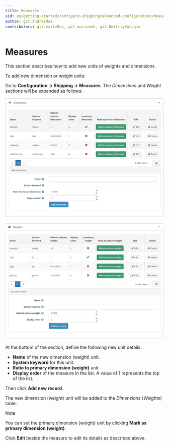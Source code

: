 ```yaml
---
title: Measures
uid: en/getting-started/configure-shipping/advanced-configuration/measures
author: git.AndreiMaz
contributors: git.exileDev, git.mariannk, git.DmitriyKulagin
---
```


# Measures

This section describes how to add new units of weights and dimensions.

To add new dimension or weight units:

Go to **Configuration → Shipping → Measures**. The *Dimensions* and *Weight* sections will be expanded as follows:

![dimensions](_static/measures/dimensions.png)

![weights](_static/measures/weights.png)

At the bottom of the section, define the following new unit details:

* **Name** of the new dimension (weight) unit.
* **System keyword** for this unit.
* **Ratio to primary dimension (weight)** unit.
* **Display order** of the measure in the list. A value of 1 represents the top of the list.

Then click **Add new record**.

The new dimension (weight) unit will be added to the *Dimensions* (*Weights*) table.

> [!NOTE]
>
> You can set the primary dimension (weight) unit by clicking **Mark as primary dimension (weight)**.

Click **Edit** beside the measure to edit its details as described above.
